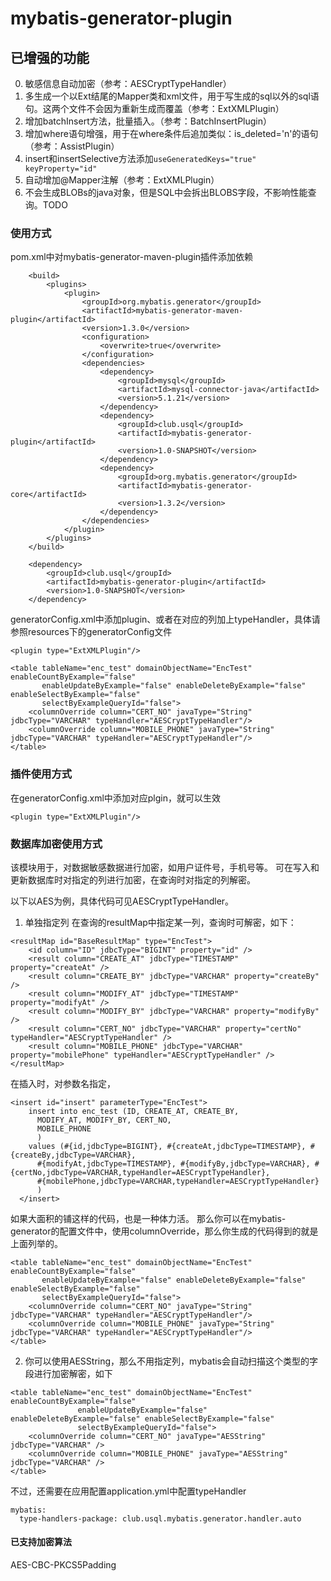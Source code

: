 # mybatis-generator-plugin

## 已增强的功能
0. 敏感信息自动加密（参考：AESCryptTypeHandler）
1. 多生成一个以Ext结尾的Mapper类和xml文件，用于写生成的sql以外的sql语句。这两个文件不会因为重新生成而覆盖（参考：ExtXMLPlugin）
2. 增加batchInsert方法，批量插入。（参考：BatchInsertPlugin）
3. 增加where语句增强，用于在where条件后追加类似：is_deleted='n'的语句（参考：AssistPlugin）
4. insert和insertSelective方法添加`useGeneratedKeys="true" keyProperty="id"`
5. 自动增加@Mapper注解（参考：ExtXMLPlugin）
6. 不会生成BLOBs的java对象，但是SQL中会拆出BLOBS字段，不影响性能查询。TODO


### 使用方式
pom.xml中对mybatis-generator-maven-plugin插件添加依赖
```
	<build>
		<plugins>
			<plugin>
				<groupId>org.mybatis.generator</groupId>
				<artifactId>mybatis-generator-maven-plugin</artifactId>
				<version>1.3.0</version>
				<configuration>
					<overwrite>true</overwrite>
				</configuration>
				<dependencies>
					<dependency>
						<groupId>mysql</groupId>
						<artifactId>mysql-connector-java</artifactId>
						<version>5.1.21</version>
					</dependency>
					<dependency>
						<groupId>club.usql</groupId>
						<artifactId>mybatis-generator-plugin</artifactId>
						<version>1.0-SNAPSHOT</version>
					</dependency>
					<dependency>
						<groupId>org.mybatis.generator</groupId>
						<artifactId>mybatis-generator-core</artifactId>
						<version>1.3.2</version>
					</dependency>
				</dependencies>
			</plugin>
		</plugins>
	</build>
	
	<dependency>
	    <groupId>club.usql</groupId>
	    <artifactId>mybatis-generator-plugin</artifactId>
	    <version>1.0-SNAPSHOT</version>
	</dependency>
```
generatorConfig.xml中添加plugin、或者在对应的列加上typeHandler，具体请参照resources下的generatorConfig文件
```
<plugin type="ExtXMLPlugin"/>

<table tableName="enc_test" domainObjectName="EncTest" enableCountByExample="false"
       enableUpdateByExample="false" enableDeleteByExample="false" enableSelectByExample="false"
       selectByExampleQueryId="false">
    <columnOverride column="CERT_NO" javaType="String" jdbcType="VARCHAR" typeHandler="AESCryptTypeHandler"/>
    <columnOverride column="MOBILE_PHONE" javaType="String" jdbcType="VARCHAR" typeHandler="AESCryptTypeHandler"/>
</table>
```

### 插件使用方式
在generatorConfig.xml中添加对应plgin，就可以生效
```
<plugin type="ExtXMLPlugin"/>
```

### 数据库加密使用方式
该模块用于，对数据敏感数据进行加密，如用户证件号，手机号等。
可在写入和更新数据库时对指定的列进行加密，在查询时对指定的列解密。

以下以AES为例，具体代码可见AESCryptTypeHandler。
1. 单独指定列
在查询的resultMap中指定某一列，查询时可解密，如下：
```
<resultMap id="BaseResultMap" type="EncTest">
    <id column="ID" jdbcType="BIGINT" property="id" />
    <result column="CREATE_AT" jdbcType="TIMESTAMP" property="createAt" />
    <result column="CREATE_BY" jdbcType="VARCHAR" property="createBy" />
    <result column="MODIFY_AT" jdbcType="TIMESTAMP" property="modifyAt" />
    <result column="MODIFY_BY" jdbcType="VARCHAR" property="modifyBy" />
    <result column="CERT_NO" jdbcType="VARCHAR" property="certNo" typeHandler="AESCryptTypeHandler" />
    <result column="MOBILE_PHONE" jdbcType="VARCHAR" property="mobilePhone" typeHandler="AESCryptTypeHandler" />
</resultMap>
```
在插入时，对参数名指定，
```
<insert id="insert" parameterType="EncTest">
    insert into enc_test (ID, CREATE_AT, CREATE_BY, 
      MODIFY_AT, MODIFY_BY, CERT_NO, 
      MOBILE_PHONE
      )
    values (#{id,jdbcType=BIGINT}, #{createAt,jdbcType=TIMESTAMP}, #{createBy,jdbcType=VARCHAR}, 
      #{modifyAt,jdbcType=TIMESTAMP}, #{modifyBy,jdbcType=VARCHAR}, #{certNo,jdbcType=VARCHAR,typeHandler=AESCryptTypeHandler}, 
      #{mobilePhone,jdbcType=VARCHAR,typeHandler=AESCryptTypeHandler}
      )
  </insert>
```
如果大面积的铺这样的代码，也是一种体力活。
那么你可以在mybatis-generator的配置文件中，使用columnOverride，那么你生成的代码得到的就是上面列举的。
```
<table tableName="enc_test" domainObjectName="EncTest" enableCountByExample="false"
       enableUpdateByExample="false" enableDeleteByExample="false" enableSelectByExample="false"
       selectByExampleQueryId="false">
    <columnOverride column="CERT_NO" javaType="String" jdbcType="VARCHAR" typeHandler="AESCryptTypeHandler"/>
    <columnOverride column="MOBILE_PHONE" javaType="String" jdbcType="VARCHAR" typeHandler="AESCryptTypeHandler"/>
</table>
```
2. 你可以使用AESString，那么不用指定列，mybatis会自动扫描这个类型的字段进行加密解密，如下
```
<table tableName="enc_test" domainObjectName="EncTest" enableCountByExample="false"
               enableUpdateByExample="false" enableDeleteByExample="false" enableSelectByExample="false"
               selectByExampleQueryId="false">
    <columnOverride column="CERT_NO" javaType="AESString" jdbcType="VARCHAR" />
    <columnOverride column="MOBILE_PHONE" javaType="AESString" jdbcType="VARCHAR" />
</table>
```
不过，还需要在应用配置application.yml中配置typeHandler
```
mybatis:
  type-handlers-package: club.usql.mybatis.generator.handler.auto
```
#### 已支持加密算法
AES-CBC-PKCS5Padding
